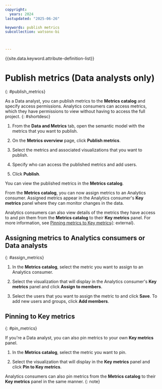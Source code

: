 ```yaml
---
copyright:
  years: 2024
lastupdated: "2025-06-26"

keywords: publish metrics
subcollection: watsonx-bi



---
```


{{site.data.keyword.attribute-definition-list}}


# Publish metrics (Data analysts only)
{: #publish_metrics}

As a Data analyst, you can publish metrics to the **Metrics catalog** and specify access permissions. Analytics consumers  can access metrics, which they have permissions to view without having to access the full project. {: #shortdesc}

1. From the **Data and Metrics** tab, open the semantic model with the metrics that you want to publish.

2. On the **Metrics overview** page, click **Publish metrics**.

3. Select the metrics and associated visualizations that you want to publish. 

4. Specify who can access the published metrics and add users. 

5. Click **Publish**.

You can view the published metrics in the **Metrics catalog**. 

From the **Metrics catalog**, you can now assign metrics to an Analytics consumer. Assigned metrics appear in the Analytics consumer's **Key metrics** panel where they can monitor changes in the data.

Analytics consumers can also view details of the metrics they have access to and pin them from the **Metrics catalog** to their **Key metrics** panel. For more information, see [Pinning metrics to Key metrics](/docs/watsonx-bi?topic=watsonx-bi-pin_metric){: external}. 

## Assigning metrics to Analytics consumers or Data analysts
{: #assign_metrics}

1. In the **Metrics catalog**, select the metric you want to assign to an Analytics consumer. 

2. Select the visualization that will display in the Analytics consumer's **Key metrics** panel and click **Assign to members**.

3. Select the users that you want to assign the metric to and click **Save**. To add new users and groups, click **Add members**.

## Pinning to Key metrics
{: #pin_metrics}

If you're a Data analyst, you can also pin metrics to your own **Key metrics** panel. 

1. In the **Metrics catalog**, select the metric you want to pin. 

2. Select the visualization that will display in the **Key metrics** panel and click **Pin to Key metrics**.

Analytics consumers can also pin metrics from the **Metrics catalog** to their **Key metrics** panel in the same manner.
{: note}
